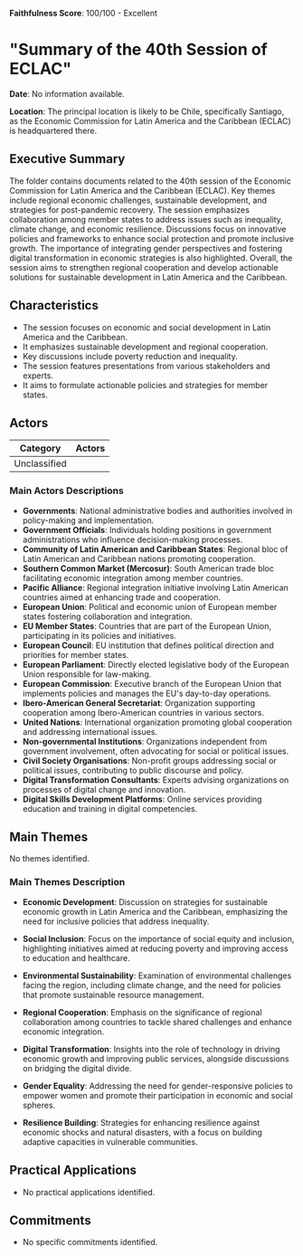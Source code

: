 **Faithfulness Score**: 100/100 - Excellent

# "Summary of the 40th Session of ECLAC"

**Date**: No information available.

**Location**: The principal location is likely to be Chile, specifically Santiago, as the Economic Commission for Latin America and the Caribbean (ECLAC) is headquartered there.


## Executive Summary

The folder contains documents related to the 40th session of the Economic Commission for Latin America and the Caribbean (ECLAC). Key themes include regional economic challenges, sustainable development, and strategies for post-pandemic recovery. The session emphasizes collaboration among member states to address issues such as inequality, climate change, and economic resilience. Discussions focus on innovative policies and frameworks to enhance social protection and promote inclusive growth. The importance of integrating gender perspectives and fostering digital transformation in economic strategies is also highlighted. Overall, the session aims to strengthen regional cooperation and develop actionable solutions for sustainable development in Latin America and the Caribbean.


## Characteristics

- The session focuses on economic and social development in Latin America and the Caribbean.
- It emphasizes sustainable development and regional cooperation.
- Key discussions include poverty reduction and inequality.
- The session features presentations from various stakeholders and experts.
- It aims to formulate actionable policies and strategies for member states.

## Actors

| Category | Actors |
| --- | --- |
| Unclassified |  |

### Main Actors Descriptions 

- **Governments**: National administrative bodies and authorities involved in policy-making and implementation.
- **Government Officials**: Individuals holding positions in government administrations who influence decision-making processes.
- **Community of Latin American and Caribbean States**: Regional bloc of Latin American and Caribbean nations promoting cooperation.
- **Southern Common Market (Mercosur)**: South American trade bloc facilitating economic integration among member countries.
- **Pacific Alliance**: Regional integration initiative involving Latin American countries aimed at enhancing trade and cooperation.
- **European Union**: Political and economic union of European member states fostering collaboration and integration.
- **EU Member States**: Countries that are part of the European Union, participating in its policies and initiatives.
- **European Council**: EU institution that defines political direction and priorities for member states.
- **European Parliament**: Directly elected legislative body of the European Union responsible for law-making.
- **European Commission**: Executive branch of the European Union that implements policies and manages the EU's day-to-day operations.
- **Ibero-American General Secretariat**: Organization supporting cooperation among Ibero-American countries in various sectors.
- **United Nations**: International organization promoting global cooperation and addressing international issues.
- **Non-governmental Institutions**: Organizations independent from government involvement, often advocating for social or political issues.
- **Civil Society Organisations**: Non-profit groups addressing social or political issues, contributing to public discourse and policy.
- **Digital Transformation Consultants**: Experts advising organizations on processes of digital change and innovation.
- **Digital Skills Development Platforms**: Online services providing education and training in digital competencies.

## Main Themes

No themes identified.

### Main Themes Description

- **Economic Development**: Discussion on strategies for sustainable economic growth in Latin America and the Caribbean, emphasizing the need for inclusive policies that address inequality.

- **Social Inclusion**: Focus on the importance of social equity and inclusion, highlighting initiatives aimed at reducing poverty and improving access to education and healthcare.

- **Environmental Sustainability**: Examination of environmental challenges facing the region, including climate change, and the need for policies that promote sustainable resource management.

- **Regional Cooperation**: Emphasis on the significance of regional collaboration among countries to tackle shared challenges and enhance economic integration.

- **Digital Transformation**: Insights into the role of technology in driving economic growth and improving public services, alongside discussions on bridging the digital divide.

- **Gender Equality**: Addressing the need for gender-responsive policies to empower women and promote their participation in economic and social spheres.

- **Resilience Building**: Strategies for enhancing resilience against economic shocks and natural disasters, with a focus on building adaptive capacities in vulnerable communities.

## Practical Applications

- No practical applications identified.

## Commitments

- No specific commitments identified.